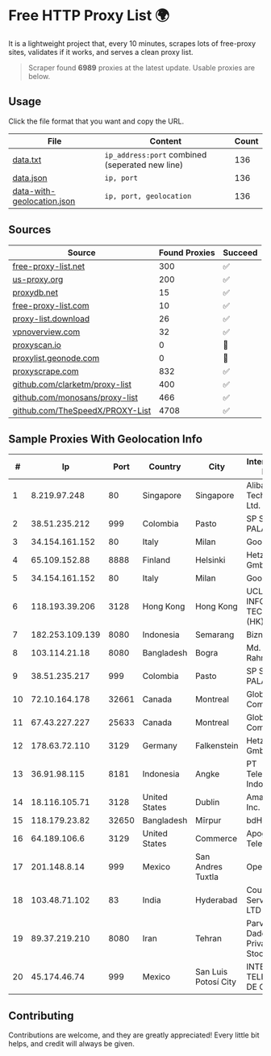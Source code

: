 
# Free HTTP Proxy List 🌍

It is a lightweight project that, every 10 minutes, scrapes lots of free-proxy sites, validates if it works, and serves a clean proxy list.


> Scraper found **6989** proxies at the latest update. Usable proxies are below.

## Usage

Click the file format that you want and copy the URL.


|File|Content|Count|
|----|-------|-----|
|[data.txt](https://raw.githubusercontent.com/themiralay/Proxy-List-World/master/data.txt)|`ip_address:port` combined (seperated new line)|136|
|[data.json](https://raw.githubusercontent.com/themiralay/Proxy-List-World/master/data.json)|`ip, port`|136|
|[data-with-geolocation.json](https://raw.githubusercontent.com/themiralay/Proxy-List-World/master/data-with-geolocation.json)|`ip, port, geolocation`|136|

## Sources

|Source|Found Proxies|Succeed|
|------|-------------|-------|
|[free-proxy-list.net](https://free-proxy-list.net)|300|✅|
|[us-proxy.org](https://www.us-proxy.org)|200|✅|
|[proxydb.net](http://proxydb.net)|15|✅|
|[free-proxy-list.com](https://free-proxy-list.com/?page=&port=&type%5B%5D=http&type%5B%5D=https&up_time=0&search=Search)|10|✅|
|[proxy-list.download](https://www.proxy-list.download/HTTP)|26|✅|
|[vpnoverview.com](https://vpnoverview.com/privacy/anonymous-browsing/free-proxy-servers)|32|✅|
|[proxyscan.io](https://www.proxyscan.io)|0|🚫|
|[proxylist.geonode.com](https://proxylist.geonode.com/api/proxy-list?limit=300&page=1&sort_by=lastChecked&sort_type=desc&protocols=http,https)|0|🚫|
|[proxyscrape.com](https://api.proxyscrape.com/v2/?request=displayproxies&protocol=http&timeout=10000&country=all&ssl=all&anonymity=all)|832|✅|
|[github.com/clarketm/proxy-list](https://raw.githubusercontent.com/clarketm/proxy-list/master/proxy-list-raw.txt)|400|✅|
|[github.com/monosans/proxy-list](https://raw.githubusercontent.com/monosans/proxy-list/main/proxies/http.txt)|466|✅|
|[github.com/TheSpeedX/PROXY-List](https://raw.githubusercontent.com/TheSpeedX/PROXY-List/master/http.txt)|4708|✅|


## Sample Proxies With Geolocation Info

|#|Ip|Port|Country|City|Internet Service Provider|
|-|--|----|-------|----|-------------------------|
|1|8.219.97.248|80|Singapore|Singapore|Alibaba (US) Technology Co., Ltd.|
|2|38.51.235.212|999|Colombia|Pasto|SP SISTEMAS PALACIOS LTDA|
|3|34.154.161.152|80|Italy|Milan|Google LLC|
|4|65.109.152.88|8888|Finland|Helsinki|Hetzner Online GmbH|
|5|34.154.161.152|80|Italy|Milan|Google LLC|
|6|118.193.39.206|3128|Hong Kong|Hong Kong|UCLOUD INFORMATION TECHNOLOGY (HK) LIMITED|
|7|182.253.109.139|8080|Indonesia|Semarang|Biznet Metronet|
|8|103.114.21.18|8080|Bangladesh|Bogra|Md. Mahmudur Rahman|
|9|38.51.235.217|999|Colombia|Pasto|SP SISTEMAS PALACIOS LTDA|
|10|72.10.164.178|32661|Canada|Montreal|GloboTech Communications|
|11|67.43.227.227|25633|Canada|Montreal|GloboTech Communications|
|12|178.63.72.110|3129|Germany|Falkenstein|Hetzner Online GmbH|
|13|36.91.98.115|8181|Indonesia|Angke|PT Telekomunikasi Indonesia|
|14|18.116.105.71|3128|United States|Dublin|Amazon.com, Inc.|
|15|118.179.23.82|32650|Bangladesh|Mīrpur|bdHUB|
|16|64.189.106.6|3129|United States|Commerce|Apogee Telecom Inc.|
|17|201.148.8.14|999|Mexico|San Andres Tuxtla|Operbes|
|18|103.48.71.102|83|India|Hyderabad|Country Online Services PVT LTD|
|19|89.37.219.210|8080|Iran|Tehran|Parvaresh Dadeha Co. Private Joint Stock|
|20|45.174.46.74|999|Mexico|San Luis Potosí City|INTERPHONET TELECOM, SA DE CV|



## Contributing

Contributions are welcome, and they are greatly appreciated! Every
little bit helps, and credit will always be given.

